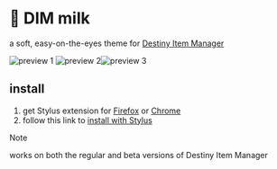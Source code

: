 # 🧋 DIM milk

a soft, easy-on-the-eyes theme for [Destiny Item Manager](https://github.com/DestinyItemManager/DIM)

![preview 1](https://milkembers.github.io/DIM-milk/assets/preview1.png)
![preview 2](https://milkembers.github.io/DIM-milk/assets/preview2.png)![preview 3](https://milkembers.github.io/DIM-milk/assets/preview3.png)

## install

1. get Stylus extension for [Firefox](https://addons.mozilla.org/en-US/firefox/addon/styl-us/) or [Chrome](https://chrome.google.com/webstore/detail/stylus/clngdbkpkpeebahjckkjfobafhncgmne)
2. follow this link to [install with Stylus](https://milkembers.github.io/DIM-milk/DIM-milk.user.css)
  
> [!NOTE]  
> works on both the regular and beta versions of Destiny Item Manager